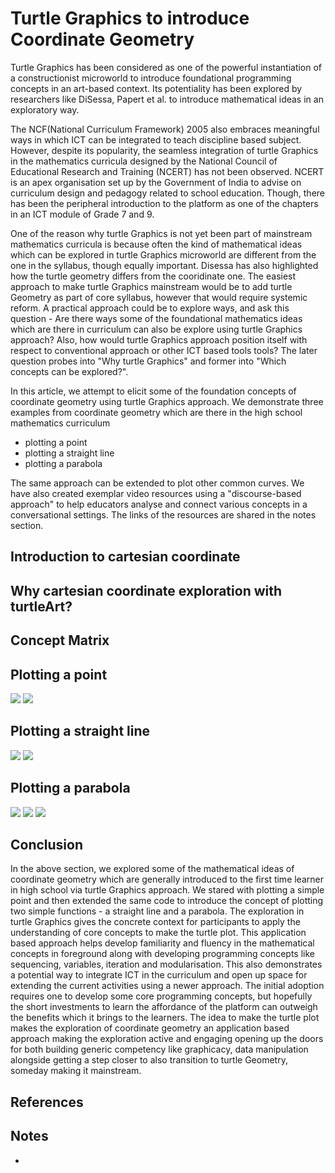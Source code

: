 # Turtle Graphics to introduce Coordinate Geometry

Turtle Graphics has been considered as one of the powerful instantiation of a constructionist microworld to introduce foundational programming concepts in an art-based context. Its potentiality has been explored by researchers like DiSessa, Papert et al. to introduce mathematical ideas in an exploratory way.

The NCF(National Curriculum Framework) 2005 also embraces meaningful ways in which ICT can be integrated to teach discipline based subject. However, despite its popularity, the seamless integration of turtle Graphics in the mathematics curricula designed by the National Council of Educational Research and Training (NCERT) has not been observed. NCERT is an apex organisation set up by the Government of India to advise on curriculum design and pedagogy related to school education. Though, there has been the peripheral introduction to the platform as one of the chapters in an ICT module of Grade 7 and 9. 

One of the reason why turtle Graphics is not yet been part of mainstream mathematics curricula is because often the kind of mathematical ideas which can be explored in turtle Graphics microworld are different from the one in the syllabus, though equally important. Disessa has also highlighted how the turtle geometry differs from the cooridinate one. The easiest approach to make turtle Graphics mainstream would be to add turtle Geometry as part of core syllabus, however that would require systemic reform. A practical approach could be to explore ways, and ask this question - Are there ways some of the foundational mathematics ideas which are there in curriculum can also be explore using turtle Graphics approach? Also, how would turtle Graphics approach position itself with respect to conventional approach or other ICT based tools tools? The later question probes into "Why turtle Graphics" and former into "Which concepts  can be explored?".

In this article, we attempt to elicit some of the foundation concepts of coordinate geometry using turtle Graphics approach.  We demonstrate three examples from coordinate geometry which are there in the high school mathematics curriculum 

- plotting a point
- plotting a straight line
- plotting a parabola

The same approach can be extended to plot other common curves. We have also created exemplar video resources using a "discourse-based approach" to help educators analyse and connect various concepts in a conversational settings. The links of the resources are shared in the notes section.

## Introduction to cartesian coordinate

## Why cartesian coordinate exploration with turtleArt?

## Concept Matrix  

## Plotting a point

![](./img/p-1.png)
![](./img/p-5.png)

## Plotting a straight line

![](./img/st-line-2.png)
![](./img/st-line-3.png)

## Plotting a parabola

![](img/pb-2.png)
![](img/pb-3-1.png)
![](img/pb-4-1.png)

## Conclusion

In the above section, we explored some of the mathematical ideas of coordinate geometry which are generally introduced to the first time learner in high school via turtle Graphics approach. We stared with plotting a simple point and then extended the same code to introduce the concept of plotting two simple functions - a straight line and a parabola. The exploration in turtle Graphics gives the concrete context for participants to apply the understanding of core concepts to make the turtle plot. This application based approach helps develop familiarity and fluency in the mathematical concepts in foreground along with developing programming concepts like sequencing, variables, iteration and modularisation. This also demonstrates a potential way to integrate ICT in the curriculum and open up space for extending the current activities using a newer approach. The initial adoption requires one to develop some core programming concepts, but hopefully the short investments to learn the affordance of the platform can outweigh the benefits which it brings to the learners. The idea to make the turtle plot makes the exploration of coordinate geometry an application based approach making the exploration active and engaging opening up the doors for both building generic competency like graphicacy, data manipulation alongside getting a step closer to also transition to turtle Geometry, someday making it mainstream.

## References




## Notes

- 

